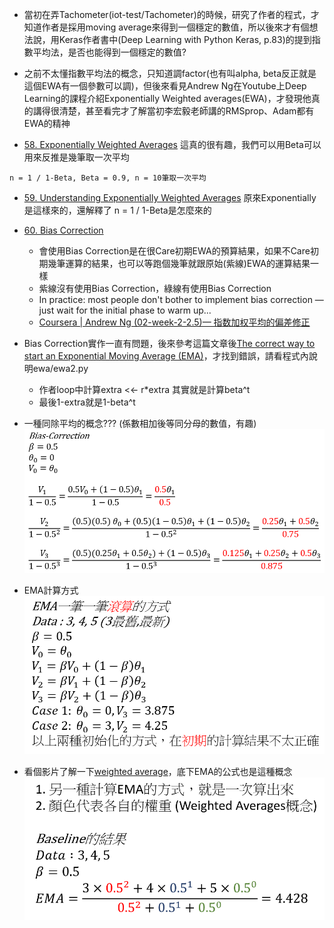 * 當初在弄Tachometer(iot-test/Tachometer)的時候，研究了作者的程式，才知道作者是採用moving average來得到一個穩定的數值，所以後來才有個想法說，用Keras作者書中(Deep Learning with Python Keras, p.83)的提到指數平均法，是否也能得到一個穩定的數值?

* 之前不太懂指數平均法的概念，只知道調factor(也有叫alpha, beta反正就是這個EWA有一個參數可以調)，但後來看見Andrew Ng在Youtube上Deep Learning的課程介紹Exponentially Weighted averages(EWA)，才發現他真的講得很清楚，甚至看完才了解當初李宏毅老師講的RMSprop、Adam都有EWA的精神

* [58. Exponentially Weighted Averages](https://www.youtube.com/watch?v=wJBcz7FyLzg)
這真的很有趣，我們可以用Beta可以用來反推是幾筆取一次平均
```
n = 1 / 1-Beta, Beta = 0.9, n = 10筆取一次平均
```

* [59. Understanding Exponentially Weighted Averages](https://www.youtube.com/watch?v=WJb-QVd54vw)
原來Exponentially是這樣來的，還解釋了 n = 1 / 1-Beta是怎麼來的

* [60. Bias Correction](https://www.youtube.com/watch?v=Zs4qJN-I5Kk)
    * 會使用Bias Correction是在很Care初期EWA的預算結果，如果不Care初期幾筆運算的結果，也可以等跑個幾筆就跟原始(紫線)EWA的運算結果一樣
    * 紫線沒有使用Bias Correction，綠線有使用Bias Correction
    * In practice: most people don't bother to implement bias correction — just wait for the initial phase to warm up...
    * [Coursera | Andrew Ng (02-week-2-2.5)— 指数加权平均的偏差修正](http://blog.csdn.net/JUNJUN_ZHAO/article/details/79099040)

* Bias Correction實作一直有問題，後來參考這篇文章後[The correct way to start an Exponential Moving Average (EMA)](https://blog.fugue88.ws/archives/2017-01/The-correct-way-to-start-an-Exponential-Moving-Average-EMA)，才找到錯誤，請看程式內說明ewa/ewa2.py
    * 作者loop中計算extra <<- r*extra 其實就是計算beta^t
    * 最後1-extra就是1-beta^t

* 一種同除平均的概念??? (係數相加後等同分母的數值，有趣)
![alt text](https://github.com/JiaMauJian/iot-test/blob/master/Exponentially%20Weighted%20Averages/bias-correction.png)

* EMA計算方式
![alt text](https://github.com/JiaMauJian/iot-test/blob/master/Exponentially%20Weighted%20Averages/EMA%E8%A8%88%E7%AE%971.png)
* 看個影片了解一下[weighted average](https://www.youtube.com/watch?v=slFqL86q3EA)，底下EMA的公式也是這種概念
![alt text](https://github.com/JiaMauJian/iot-test/blob/master/Exponentially%20Weighted%20Averages/EMA%E8%A8%88%E7%AE%972.png)
